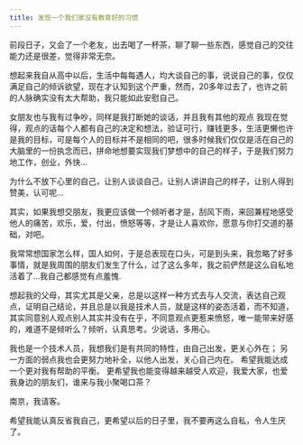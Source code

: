 ```yaml
---
title: 发现一个我们家没有教育好的习惯
---
```

前段日子，又会了一个老友，出去喝了一杯茶，聊了聊一些东西，感觉自己的交往能力还是很差，觉得非常无奈。

<!-- more -->

想起来我自从高中以后，生活中每每遇人，均大谈自己的事，说说自己的事，仅仅满足自己的倾诉欲望，现在才认知到这个严重，然而，20多年过去了，也许之前的人脉确实没有太大帮助，我只能如此安慰自己。

女朋友也与我有过争吵，同样是我打断她的谈话，并且我有其他的观点
我现在觉得，观点的话每个人都有自己的决定和想法，验证可行，赚钱更多，生活更懒也许是我的目标，可是每个人的目标并不是相同的吧，很多时候我们仅仅是活在自己的大脑里的一份执念而已，拼命地想要实现我们梦想中的自己的样子，于是我们努力地工作，创业，外快...

为什么不放下心里的自己，让别人谈谈自己，让别人讲讲自己的样子，让别人得到赞美，认可呢...

其实，如果我想交朋友，我更应该做一个倾听者才是，刮风下雨，来回兼程地感受他人的痛苦，欢乐，爱，付出，愤怒等等，才是让人喜欢你，愿意与你打交道的基础，对吧。

我常常想国家怎么样，国人如何，于是总表现在口头，可是到头来，我忽略了好多事情，就是我周围的朋友们发生了什么，过了这么多年，我之前俨然是这么自私地活着了...我自己都感觉有点羞愧.

想起我的父母，其实尤其是父亲，总是以这样一种方式去与人交流，表达自己观点，证明自己结论，并且总是以我是技术人员，就是这样的姿态活着，而不知道，其实同意别人观点别人其实并没有在乎，不同意观点更惹来愤怒，唯一能带来好感的，难道不是倾听么？倾听，认真思考。少说话，多用心。

我也是一个技术人员，我想我们是有共同的特性，由自己出发，更关心外在；
另一方面的弱点我也会更努力地补全，以他人出发，关心自己内在。
希望我能达成一个更对我有帮助的平衡。
更希望我也能变得越来越受人欢迎，我爱大家，也爱我身边的朋友们，谁来与我小聚喝口茶？

南京，我请客。

希望我能认真反省我自己，更希望以后的日子里，我不要再这么自私，令人生厌了。